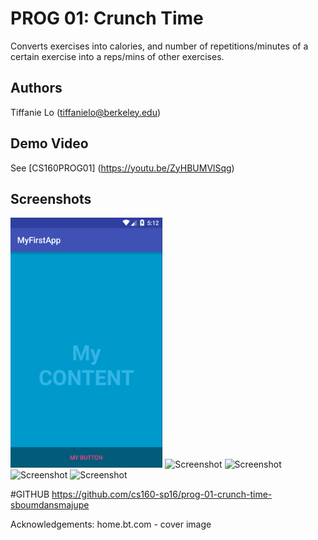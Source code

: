 # PROG 01: Crunch Time

Converts exercises into calories, and number of repetitions/minutes of a certain exercise into a reps/mins of other exercises. 

## Authors

Tiffanie Lo ([tiffanielo@berkeley.edu](mailto:tiffanielo@berkeley.edu))

## Demo Video

See [CS160PROG01] (https://youtu.be/ZyHBUMVlSqg)

## Screenshots

<img src="screenshots/main.png" height="400" alt="Screenshot"/>
<img src="screenshots/Screen Shot 2016-02-05 at 9.12.48 PM" height = "400" alt="Screenshot"/>
<img src="screenshots/Screen Shot 2016-02-05 at 9.12.59 PM" height = "400" alt="Screenshot"/>
<img src="screenshots/Screen Shot 2016-02-05 at 9.13.01 PM" height = "400" alt="Screenshot"/>
<img src="screenshots/Screen Shot 2016-02-05 at 9.13.16 PM" height = "400" alt="Screenshot"/>

#GITHUB
https://github.com/cs160-sp16/prog-01-crunch-time-sboumdansmajupe

Acknowledgements:
home.bt.com - cover image

